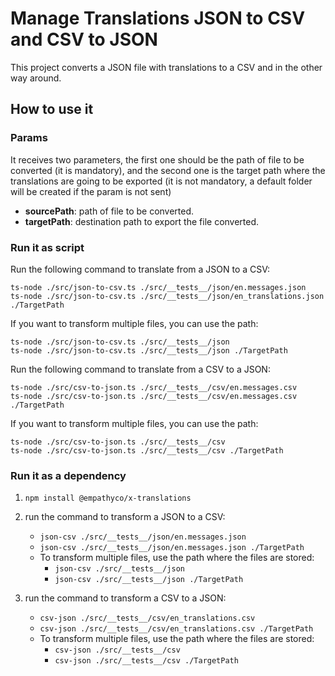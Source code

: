 # Manage Translations JSON to CSV and CSV to JSON

This project converts a JSON file with translations to a CSV and in the other way around.

## How to use it

### Params

It receives two parameters, the first one should be the path of file to be converted (it is
mandatory), and the second one is the target path where the translations are going to be exported
(it is not mandatory, a default folder will be created if the param is not sent)

- **sourcePath**: path of file to be converted.
- **targetPath**: destination path to export the file converted.

### Run it as script

Run the following command to translate from a JSON to a CSV:

```
ts-node ./src/json-to-csv.ts ./src/__tests__/json/en.messages.json
ts-node ./src/json-to-csv.ts ./src/__tests__/json/en_translations.json ./TargetPath
```

If you want to transform multiple files, you can use the path:

```
ts-node ./src/json-to-csv.ts ./src/__tests__/json
ts-node ./src/json-to-csv.ts ./src/__tests__/json ./TargetPath
```

Run the following command to translate from a CSV to a JSON:

```
ts-node ./src/csv-to-json.ts ./src/__tests__/csv/en.messages.csv
ts-node ./src/csv-to-json.ts ./src/__tests__/csv/en.messages.csv ./TargetPath
```

If you want to transform multiple files, you can use the path:

```
ts-node ./src/csv-to-json.ts ./src/__tests__/csv
ts-node ./src/csv-to-json.ts ./src/__tests__/csv ./TargetPath
```

### Run it as a dependency

1. `npm install @empathyco/x-translations`
2. run the command to transform a JSON to a CSV:

   - `json-csv ./src/__tests__/json/en.messages.json`
   - `json-csv ./src/__tests__/json/en.messages.json ./TargetPath`
   - To transform multiple files, use the path where the files are stored:
     - `json-csv ./src/__tests__/json`
     - `json-csv ./src/__tests__/json ./TargetPath`

3. run the command to transform a CSV to a JSON:
   - `csv-json ./src/__tests__/csv/en_translations.csv`
   - `csv-json ./src/__tests__/csv/en_translations.csv ./TargetPath`
   - To transform multiple files, use the path where the files are stored:
     - `csv-json ./src/__tests__/csv`
     - `csv-json ./src/__tests__/csv ./TargetPath`
